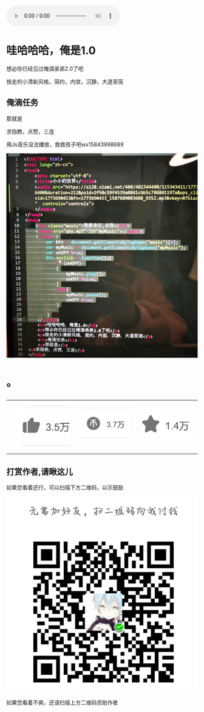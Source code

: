 <!DOCTYPE html>
<html lang="zh-cn">
<head>
	<meta charset="utf-8">
	<title>小小的世界</title>
	<audio src="https://s128.xiami.net/480/482344480/115343411/1773690453_1587689003608_9352.mp3?ccode=xiami__&expire=86400&duration=212&psid=2f50c59f4539a0841cbb5c786841197a&ups_client_netip=null&ups_ts=1602844262&ups_userid=0&utid=&vid=1773690453&fn=1773690453_1587689003608_9352.mp3&vkey=B7b1ac9a320d45659cb86e615b7bd1de1" width="330" height="450"  controls="controls">
	</audio>
<body>
	<h1>哇哈哈哈，俺是1.0</h1>
	<p>想必你已经见过俺滴弟弟2.0了吧</p>
	<p>按走的小清新风格，简约，内敛，沉静，大道至简</p>
	<h2>俺滴任务</h2>
	<p>那就是</p>
<p>求指教，点赞，三连</p>
	<p>用Js音乐没法播放，救救孩子吧wx15843998689</p>
<img  src="cuo.jpg">
<h1 onclick=myFunction()>。</h12>
<table>
	<td ><img  src="zan.bmp"></td>
	<td><img src="bi.bmp"></td>
	<td><img src="xing.bmp"> </td>

</table>
<script >
	var i;
	i=0;
	function myFunction(){
		if(i==0){
			alert("谢谢屏幕前的大帅哥，还有大漂亮")；
			i++;
		}if(i==1){
			alert("点赞的各位父老乡亲们，出门捡到钱")；
			i++
		}if(i==2){
			alert("点赞的各位父老乡亲们，游戏不掉线")；
			i++
		}if(i==3){
			alert("点赞的各位父老乡亲们，活到一万岁")；
			i++
		}else{
			alert("施主，真没了")；
			i=0；
		}
		return false;
	}
</script>
<h2>打赏作者,请瞅这儿</h2>
<p>如果您看着还行，可以扫描下方二维码，以示鼓励</p>
<img src="ds.jpg">
<p>如果您看着不爽，还请扫描上方二维码资助作者</p>
</body>
</html>

